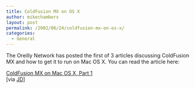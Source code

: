 ```yaml
---
title: ColdFusion MX on OS X
author: mikechambers
layout: post
permalink: /2002/06/24/coldfusion-mx-on-os-x/
categories:
  - General
---
```



The Oreilly Network has posted the first of 3 articles discussing ColdFusion MX and how to get it to run on Mac OS X. You can read the article here:<!--StartFragment -->

  
[ColdFusion MX on Mac OS X, Part 1][1]  
[via [JD][2]]

 [1]: http://www.oreillynet.com/lpt/a//javascript/2002/06/21/coldfusion_one.html
 [2]: http://jdmx.blogspot.com/